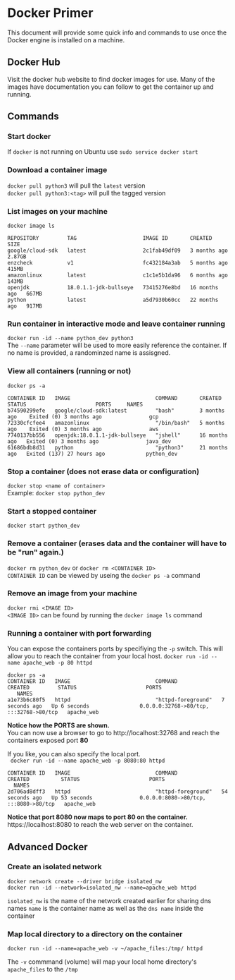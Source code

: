 # Docker Primer

This document will provide some quick info and commands to use once the Docker engine is installed on a machine.

## Docker Hub

Visit the docker hub website to find docker images for use. Many of the images have documentation you can follow to get the container up and running.

## Commands

### Start docker

If `docker` is not running on Ubuntu use `sudo service docker start`

### Download a container image

`docker pull python3` will pull the `latest` version  
`docker pull python3:<tag>` will pull the tagged version

### List images on your machine

`docker image ls`

```
REPOSITORY         TAG                     IMAGE ID       CREATED         SIZE
google/cloud-sdk   latest                  2c1fab49df09   3 months ago    2.87GB
enzcheck           v1                      fc432184a3ab   5 months ago    415MB
amazonlinux        latest                  c1c1e5b1da96   6 months ago    143MB
openjdk            18.0.1.1-jdk-bullseye   73415276e8bd   16 months ago   667MB
python             latest                  a5d7930b60cc   22 months ago   917MB
```

### Run container in interactive mode and leave container running

`docker run -id --name python_dev python3`  
The `--name` parameter will be used to more easily reference the container. If no name is provided, a randominzed name is assisgned.

### View all containers (running or not)

`docker ps -a`

```
CONTAINER ID   IMAGE                           COMMAND       CREATED         STATUS                      PORTS     NAMES
b74590299efe   google/cloud-sdk:latest         "bash"        3 months ago    Exited (0) 3 months ago               gcp
72330cfcfee4   amazonlinux                     "/bin/bash"   5 months ago    Exited (0) 3 months ago               aws
7740137bb556   openjdk:18.0.1.1-jdk-bullseye   "jshell"      16 months ago   Exited (0) 3 months ago               java_dev
61686bdb8d31   python                          "python3"     21 months ago   Exited (137) 27 hours ago             python_dev
```

### Stop a container (does not erase data or configuration)

`docker stop <name of container>`  
Example: `docker stop python_dev`

### Start a stopped container

`docker start python_dev`

### Remove a container (erases data and the container will have to be "run" again.)

`docker rm python_dev` or `docker rm <CONTAINER ID>`  
`CONTAINER ID` can be viewed by useing the `docker ps -a` command

### Remove an image from your machine

`docker rmi <IMAGE ID>`  
`<IMAGE ID>` can be found by running the `docker image ls` command

### Running a container with port forwarding

You can expose the containers ports by specifiying the `-p` switch. This will allow you to reach the container from your local host.
`docker run -id --name apache_web -p 80 httpd`

```
docker ps -a
CONTAINER ID   IMAGE                           COMMAND              CREATED         STATUS                      PORTS
   NAMES
a1e73b6c80f5   httpd                           "httpd-foreground"   7 seconds ago   Up 6 seconds                0.0.0.0:32768->80/tcp, :::32768->80/tcp   apache_web
```

**Notice how the PORTS are shown.**  
You can now use a browser to go to http://localhost:32768 and reach the containers exposed port **80**

If you like, you can also specify the local port.  
` docker run -id --name apache_web -p 8080:80 httpd`

```
CONTAINER ID   IMAGE                           COMMAND              CREATED          STATUS                      PORTS
  NAMES
2d706ad8dff3   httpd                           "httpd-foreground"   54 seconds ago   Up 53 seconds               0.0.0.0:8080->80/tcp, :::8080->80/tcp   apache_web
```

**Notice that port 8080 now maps to port 80 on the container.**  
https://localhost:8080 to reach the web server on the container.

## Advanced Docker

### Create an isolated network

`docker network create --driver bridge isolated_nw`  
`docker run -id --network=isolated_nw --name=apache_web httpd`

`isolated_nw` is the name of the network created earlier for sharing dns names
`name` is the container name as well as the `dns name` inside the container

### Map local directory to a directory on the container

`docker run -id --name=apache_web -v ~/apache_files:/tmp/ httpd`

The `-v` commmand (volume) will map your local home directory's `apache_files` to the `/tmp `
